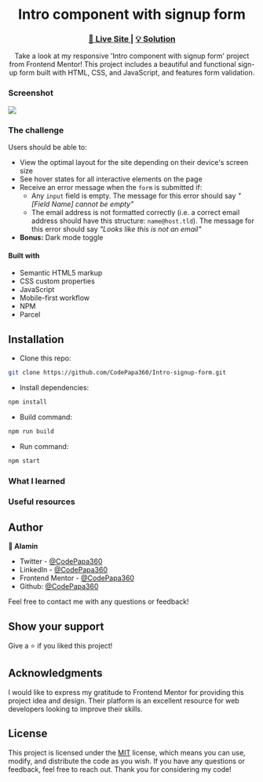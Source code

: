 <h1 align="center">Intro component with signup form</h1>

<div align="center">
  <h3>
    <a href="https://intro-signup-form-alamin.netlify.app/">
      🚀 Live Site
    </a>
    |
    <a href="#">
      💡 Solution
    </a>
  </h5>
</div>

<p align="center">
  Take a look at my responsive 'Intro component with signup form' project from Frontend Mentor! This project includes a beautiful and functional sign-up form built with HTML, CSS, and JavaScript, and features form validation.
</p>

### Screenshot

<a align="center" href="https://intro-signup-form-alamin.netlify.app/">

<img src="./screenshots/"/>
</a>

### The challenge

Users should be able to:

- View the optimal layout for the site depending on their device's screen size
- See hover states for all interactive elements on the page
- Receive an error message when the `form` is submitted if:
  - Any `input` field is empty. The message for this error should say _"[Field Name] cannot be empty"_
  - The email address is not formatted correctly (i.e. a correct email address should have this structure: `name@host.tld`). The message for this error should say _"Looks like this is not an email"_
- **Bonus:** Dark mode toggle

#### Built with

- Semantic HTML5 markup
- CSS custom properties
- JavaScript
- Mobile-first workflow
- NPM
- Parcel

## Installation

- Clone this repo:

```sh
git clone https://github.com/CodePapa360/Intro-signup-form.git
```

- Install dependencies:

```sh
npm install
```

- Build command:

```sh
npm run build
```

- Run command:

```sh
npm start
```

### What I learned

### Useful resources

## Author

<b>👤 Alamin</b>

- Twitter - [@CodePapa360](https://www.twitter.com/CodePapa360)
- LinkedIn - [@CodePapa360](https://www.linkedin.com/in/codepapa360)
- Frontend Mentor - [@CodePapa360](https://www.frontendmentor.io/profile/CodePapa360)
- Github: [@CodePapa360](https://github.com/codepapa360)

Feel free to contact me with any questions or feedback!

## Show your support

Give a ⭐️ if you liked this project!

## Acknowledgments

I would like to express my gratitude to Frontend Mentor for providing this project idea and design. Their platform is an excellent resource for web developers looking to improve their skills.

## License

This project is licensed under the [MIT](https://github.com/CodePapa360/Intro-signup-form/blob/main/LICENSE.md) license, which means you can use, modify, and distribute the code as you wish. If you have any questions or feedback, feel free to reach out. Thank you for considering my code!
